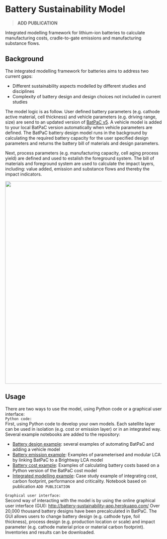 # Battery Sustainability Model
> **ADD PUBLICATION**


Integrated modelling framework for lithium-ion batteries to calculate manufacturing costs, cradle-to-gate emissions and manufacturing substance flows.

## Background
The integrated modelling framework for batteries aims to address two current gaps:
* Different sustainability aspects modelled by different studies and disciplines
 * Complexity of battery design and design choices not included in current studies

The model logic is as follow. User defined battery parameters (e.g. cathode active material, cell thickness) and vehicle parameters (e.g. driving range, size) are send to an updated version of [BatPaC v5](https://www.anl.gov/cse/batpac-model-software). A vehicle model is added to your local BatPaC version automatically when vehicle parameters are defined. The BatPaC battery design model runs in the background by calculating the required battery capacity for the user specified design parameters and returns the battery bill of materials and design parameters. 

Next, process parameters (e.g. manufacturing capacity, cell aging process yield) are defined and used to estalish the foreground system. The bill of materials and foreground system are used to calculate the impact layers, including: value added, emission and substance flows and thereby the impact indicators. 


<p align="center">
<img src="https://github.com/jbaars2/Batt_Sust_Model/blob/main/docs/battery_model_overview.jpg" width="650">
</p>


## Usage

There are two ways to use the model, using Python code or a graphical user interface: <br>
`Python code:` <br>
First, using Python code to develop your own models. Each satellite layer can be used in isolation (e.g. cost or emission layer) or in an integrated way. Several example notebooks are added to the repository:
* [Battery design example](https://github.com/jbaars2/Batt_Sust_Model/blob/main/example%20notebooks/Battery%20design/Example%20notebook%20battery%20design.ipynb): several examples of automating BatPaC and adding a vehicle model
* [Battery emission example](https://github.com/jbaars2/Batt_Sust_Model/blob/main/example%20notebooks/Battery%20emissions/Example%20LCA%20notebook.ipynb): Examples of parameterised and modular LCA by linking BatPaC to a Brightway LCA model
* [Battery cost example](https://github.com/jbaars2/Batt_Sust_Model/tree/main/example%20notebooks/Battery%20cost): Examples of calculating battery costs based on a Python version of the BatPaC cost model
* [Integrated modelling example](https://github.com/jbaars2/Batt_Sust_Model/tree/main/example%20notebooks/Example%20publication%20-%20integrated%20modelling): Case study example of integrating cost, carbon footprint, performance and criticality. Notebook based on publication `ADD PUBLICATION`

`Graphical user interface:`<br>
Second way of interacting with the model is by using the online graphical user interface (GUI):
http://battery-sustainability-app.herokuapp.com/
Over 20,000 thousand battery designs have been precalculated in BatPaC. The GUI allows users to change battery design (e.g. cathode type, foil thickness), process design (e.g. production location or scale) and impact parameter (e.g. cathode material price or material carbon footprint). Inventories and results can be downloaded. 
